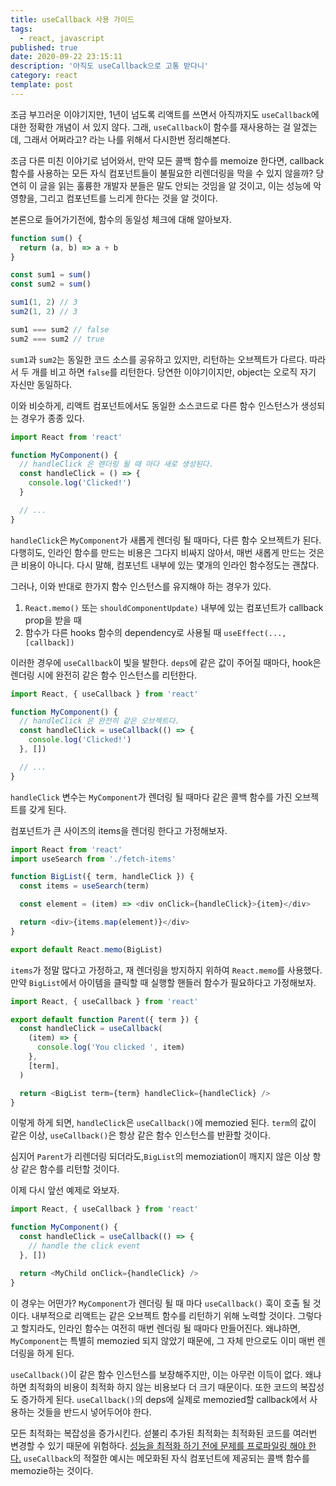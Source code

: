 ```yaml
---
title: useCallback 사용 가이드
tags:
  - react, javascript
published: true
date: 2020-09-22 23:15:11
description: '아직도 useCallback으로 고통 받다니'
category: react
template: post
---
```


조금 부끄러운 이야기지만, 1년이 넘도록 리액트를 쓰면서 아직까지도 `useCallback`에 대한 정확한 개념이 서 있지 않다. 그래, `useCallback`이 함수를 재사용하는 걸 알겠는데, 그래서 어쩌라고? 라는 나를 위해서 다시한번 정리해본다.

조금 다른 미친 이야기로 넘어와서, 만약 모든 콜백 함수를 memoize 한다면, callback 함수를 사용하는 모든 자식 컴포넌트들이 불필요한 리렌더링을 막을 수 있지 않을까? 당연히 이 글을 읽는 훌륭한 개발자 분들은 말도 안되는 것임을 알 것이고, 이는 성능에 악 영향을, 그리고 컴포넌트를 느리게 한다는 것을 알 것이다.

본론으로 들어가기전에, 함수의 동일성 체크에 대해 알아보자.

```javascript
function sum() {
  return (a, b) => a + b
}

const sum1 = sum()
const sum2 = sum()

sum1(1, 2) // 3
sum2(1, 2) // 3

sum1 === sum2 // false
sum2 === sum2 // true
```

`sum1`과 `sum2`는 동일한 코드 소스를 공유하고 있지만, 리턴하는 오브젝트가 다르다. 따라서 두 개를 비고 하면 `false`를 리턴한다. 당연한 이야기이지만, object는 오로직 자기 자신만 동일하다.

이와 비슷하게, 리액트 컴포넌트에서도 동일한 소스코드로 다른 함수 인스턴스가 생성되는 경우가 종종 있다.

```javascript
import React from 'react'

function MyComponent() {
  // handleClick 은 렌더링 될 때 마다 새로 생성된다.
  const handleClick = () => {
    console.log('Clicked!')
  }

  // ...
}
```

`handleClick`은 `MyComponent`가 새롭게 렌더링 될 때마다, 다른 함수 오브젝트가 된다. 다행히도, 인라인 함수를 만드는 비용은 그다지 비싸지 않아서, 매번 새롭게 만드는 것은 큰 비용이 아니다. 다시 말해, 컴포넌트 내부에 있는 몇개의 인라인 함수정도는 괜찮다.

그러나, 이와 반대로 한가지 함수 인스턴스를 유지해야 하는 경우가 있다.

1. `React.memo()` 또는 `shouldComponentUpdate)` 내부에 있는 컴포넌트가 callback prop을 받을 때
2. 함수가 다른 hooks 함수의 dependency로 사용될 때 `useEffect(..., [callback])`

이러한 경우에 `useCallback`이 빛을 발한다. `deps`에 같은 값이 주어질 때마다, hook은 렌더링 시에 완전히 같은 함수 인스턴스를 리턴한다.

```javascript
import React, { useCallback } from 'react'

function MyComponent() {
  // handleClick 은 완전히 같은 오브젝트다.
  const handleClick = useCallback(() => {
    console.log('Clicked!')
  }, [])

  // ...
}
```

`handleClick` 변수는 `MyComponent`가 렌더링 될 때마다 같은 콜백 함수를 가진 오브젝트를 갖게 된다.

컴포넌트가 큰 사이즈의 items을 렌더링 한다고 가정해보자.

```javascript
import React from 'react'
import useSearch from './fetch-items'

function BigList({ term, handleClick }) {
  const items = useSearch(term)

  const element = (item) => <div onClick={handleClick}>{item}</div>

  return <div>{items.map(element)}</div>
}

export default React.memo(BigList)
```

`items`가 정말 많다고 가정하고, 재 렌더링을 방지하지 위하여 `React.memo`를 사용했다. 만약 `BigList`에서 아이템을 클릭할 때 실행할 핸들러 함수가 필요하다고 가정해보자.

```javascript
import React, { useCallback } from 'react'

export default function Parent({ term }) {
  const handleClick = useCallback(
    (item) => {
      console.log('You clicked ', item)
    },
    [term],
  )

  return <BigList term={term} handleClick={handleClick} />
}
```

이렇게 하게 되면, `handleClick`은 `useCallback()`에 memozied 된다. `term`의 값이 같은 이상, `useCallback()`은 항상 같은 함수 인스턴스를 반환할 것이다.

심지어 `Parent`가 리렌더링 되더라도,`BigList`의 memoziation이 깨지지 않은 이상 항상 같은 함수를 리턴할 것이다.

이제 다시 앞선 예제로 와보자.

```javascript
import React, { useCallback } from 'react'

function MyComponent() {
  const handleClick = useCallback(() => {
    // handle the click event
  }, [])

  return <MyChild onClick={handleClick} />
}
```

이 경우는 어떤가? `MyComponent`가 렌더링 될 때 마다 `useCallback()` 훅이 호출 될 것이다. 내부적으로 리액트는 같은 오브젝트 함수를 리턴하기 위해 노력할 것이다. 그렇다고 할지라도, 인라인 함수는 여전히 매번 렌더링 될 때마다 만들어진다. 왜냐하면, `MyComponent`는 특별히 memozied 되지 않았기 때문에, 그 자체 만으로도 이미 매번 렌더링을 하게 된다.

`useCallback()`이 같은 함수 인스턴스를 보장해주지만, 이는 아무런 이득이 없다. 왜냐하면 최적화의 비용이 최적화 하지 않는 비용보다 더 크기 때문이다. 또한 코드의 복잡성도 증가하게 된다. `useCallback()`의 deps에 실제로 memozied할 callback에서 사용하는 것들을 반드시 넣어두어야 한다.

모든 최적화는 복잡성을 증가시킨다. 섣불리 추가된 최적화는 최적화된 코드를 여러번 변경할 수 있기 때문에 위험하다. [성능을 최적화 하기 전에 문제를 프로파일링 해야 한다.](https://wiki.c2.com/?ProfileBeforeOptimizing) `useCallback`의 적절한 예시는 메모화된 자식 컴포넌트에 제공되는 콜백 함수를 memozie하는 것이다.
